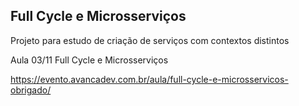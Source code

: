## Full Cycle e Microsserviços



Projeto para estudo de criação de serviços com contextos distintos

Aula 03/11 Full Cycle e Microsserviços

https://evento.avancadev.com.br/aula/full-cycle-e-microsservicos-obrigado/
